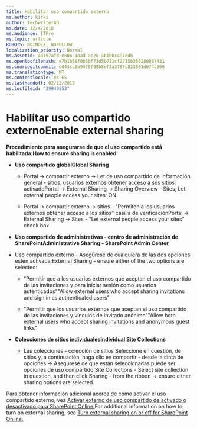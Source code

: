 ```yaml
---
title: Habilitar uso compartido externo
ms.author: kirks
author: Techwriter40
ms.date: 12/4/2018
ms.audience: ITPro
ms.topic: article
ROBOTS: NOINDEX, NOFOLLOW
localization_priority: Normal
ms.assetid: 4d197afd-e806-40ad-ac20-4b10bc497edb
ms.openlocfilehash: e7b1b58f0b5bf73d50721cf2715b366280867431
ms.sourcegitcommit: dd43cc0a9470f98b8ef2a3787c823801d674c666
ms.translationtype: MT
ms.contentlocale: es-ES
ms.lasthandoff: 02/12/2019
ms.locfileid: "29940553"
---
```

# <a name="enable-external-sharing"></a><span data-ttu-id="892ea-102">Habilitar uso compartido externo</span><span class="sxs-lookup"><span data-stu-id="892ea-102">Enable external sharing</span></span>

 <span data-ttu-id="892ea-103">**Procedimiento para asegurarse de que el uso compartido está habilitada:**</span><span class="sxs-lookup"><span data-stu-id="892ea-103">**How to ensure sharing is enabled:**</span></span>
  
- <span data-ttu-id="892ea-104">**Uso compartido global**</span><span class="sxs-lookup"><span data-stu-id="892ea-104">**Global Sharing**</span></span>
    
  - <span data-ttu-id="892ea-105">Portal -\> compartir externo -\> Let de uso compartido de información general - sitios, usuarios externos obtener acceso a sus sitios: activado</span><span class="sxs-lookup"><span data-stu-id="892ea-105">Portal -\> External Sharing -\> Sharing Overview - Sites, Let external people access your sites: ON</span></span>
    
  - <span data-ttu-id="892ea-106">Portal -\> compartir externo -\> sitios - "Permiten a los usuarios externos obtener acceso a los sitios" casilla de verificación</span><span class="sxs-lookup"><span data-stu-id="892ea-106">Portal -\> External Sharing -\> Sites - "Let external people access your sites" check box</span></span>
    
- <span data-ttu-id="892ea-107">**Uso compartido de administrativas - centro de administración de SharePoint**</span><span class="sxs-lookup"><span data-stu-id="892ea-107">**Administrative Sharing - SharePoint Admin Center**</span></span>
    
- <span data-ttu-id="892ea-108">Uso compartido externo - Asegúrese de cualquiera de las dos opciones estén activada:</span><span class="sxs-lookup"><span data-stu-id="892ea-108">External Sharing - ensure either of the two options are selected:</span></span>
    
  - <span data-ttu-id="892ea-109">"Permitir que a los usuarios externos que aceptan el uso compartido de las invitaciones y para iniciar sesión como usuarios autenticados"</span><span class="sxs-lookup"><span data-stu-id="892ea-109">"Allow external users who accept sharing invitations and sign in as authenticated users"</span></span>
    
  - <span data-ttu-id="892ea-110">"Permitir que los usuarios externos que aceptan el uso compartido de las invitaciones y vínculos de invitado anónimo"</span><span class="sxs-lookup"><span data-stu-id="892ea-110">"Allow both external users who accept sharing invitations and anonymous guest links"</span></span>
    
- <span data-ttu-id="892ea-111">**Colecciones de sitios individuales**</span><span class="sxs-lookup"><span data-stu-id="892ea-111">**Individual Site Collections**</span></span>
    
  - <span data-ttu-id="892ea-112">Las colecciones - colección de sitios Seleccione en cuestión, de sitios y, a continuación, haga clic en compartir - desde la cinta de opciones -\> Asegúrese de que están seleccionadas puede ser opciones de uso compartido.</span><span class="sxs-lookup"><span data-stu-id="892ea-112">Site Collections - Select site collection in question, and then click Sharing - from the ribbon -\> ensure either sharing options are selected.</span></span>
    
<span data-ttu-id="892ea-113">Para obtener información adicional acerca de cómo activar el uso compartido externo, vea [Activar externo de uso compartido de activado o desactivado para SharePoint Online.](https://go.microsoft.com/fwlink/?linkid=2047681&amp;clcid=0x409)</span><span class="sxs-lookup"><span data-stu-id="892ea-113">For additional information on how to turn on external sharing, see [Turn external sharing on or off for SharePoint Online.](https://go.microsoft.com/fwlink/?linkid=2047681&amp;clcid=0x409)</span></span>
  

